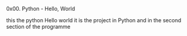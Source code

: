 0x00. Python - Hello, World



this the python Hello world it is the project in Python and in the second section of the programme



